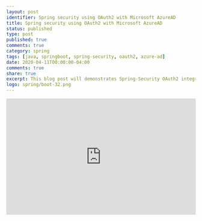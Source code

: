 ```yaml
---
layout: post
identifier: Spring security using OAuth2 with Microsoft AzureAD
title: Spring security using OAuth2 with Microsoft AzureAD
status: published
type: post
published: true
comments: true
category: spring
tags: [java, springboot, spring-security, oauth2, azure-ad]
date: 2020-04-11T00:00:00-04:00
comments: true
share: true
excerpt: This blog post will demonstrates Spring-Security OAuth2 integration with Microsoft Azure AD. 
logo: spring/boot-32.png
---
```

<style>
.videoWrapper {
    position: relative;
    padding-bottom: 56.25%; /* 16:9 */
    padding-top: 25px;
    height: 0;
}
.videoWrapper iframe {
    position: absolute;
    top: 0;
    left: 0;
    width: 100%;
    height: 100%;
}
</style>
<div class="videoWrapper">
    <iframe width="560" height="315" src="https://www.youtube.com/embed/dnzlN1zrcrI" frameborder="0" allow="accelerometer; autoplay; encrypted-media; gyroscope; picture-in-picture" allowfullscreen></iframe>
</div>
